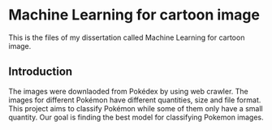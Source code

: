 # Machine Learning for cartoon image

This is the files of my dissertation called Machine Learning for cartoon image.

## Introduction
The images were downlaoded from Pokédex by using web crawler. The images for different Pokémon have different quantities, size and file format. This project aims to classify Pokémon while some of them only have a small quantity. Our goal is finding the best model for classifying Pokemon images.
